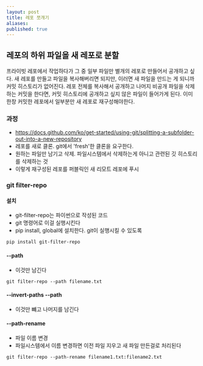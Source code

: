 ```yaml
---
layout: post
title: 레포 쪼개기
aliases: 
published: true
---
```

## 레포의 하위 파일을 새 레포로 분할
프라이빗 레포에서 작업하다가 그 중 일부 파일만 별개의 레포로 만들어서 공개하고 싶다. 새 레포를 만들고 파일을 복사해버리면 되지만, 이러면 새 파일을 만드는 게 되니까 커밋 히스토리가 없어진다. 레포 전체를 복사해서 공개하고 나머지 비공개 파일을 삭제하는 커밋을 한다면, 커밋 히스토리에 공개하고 싶지 않은 파일이 들어가게 된다. 이미 한창 커밋한 레포에서 일부분만 새 레포로 재구성해야한다.

### 과정
- https://docs.github.com/ko/get-started/using-git/splitting-a-subfolder-out-into-a-new-repository
- 레포를 새로 클론. git에서 'fresh'한 클론을 요구한다.
- 원하는 파일만 남기고 삭제. 파일시스템에서 삭제하는게 아니고 관련된 깃 히스토리를 삭제하는 것
- 이렇게 재구성된 레포를 퍼블릭인 새 리모트 레포에 푸시
### git filter-repo
#### 설치
- git-filter-repo는 파이썬으로 작성된 코드
- git 명령어로 이걸 실행시킨다
- pip install, global에 설치한다. git이 실행시킬 수 있도록
```
pip install git-filter-repo
```
#### --path
- 이것만 남긴다
```
git filter-repo --path filename.txt
```
#### --invert-paths --path
- 이것만 뺴고 나머지를 남긴다
#### --path-rename
- 파일 이름 변경
- 파일시스템에서 이름 변경하면 이전 파일 지우고 새 파일 만든걸로 처리된다
```
git filter-repo --path-rename filename1.txt:filename2.txt
```
